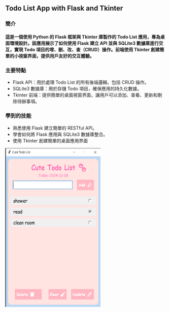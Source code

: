 ## Todo List App with Flask and Tkinter
### 簡介
#### 這是一個使用 Python 的 Flask 框架與 Tkinter 庫製作的 Todo List 應用，專為桌面環境設計。該應用展示了如何使用 Flask 建立 API 並與 SQLite3 數據庫進行交互，實現 Todo 項目的增、刪、改、查（CRUD）操作。前端使用 Tkinter 創建簡單的小視窗界面，提供用戶友好的交互體驗。

### 主要特點
* Flask API：用於處理 Todo List 的所有後端邏輯，包括 CRUD 操作。
* SQLite3 數據庫：用於存儲 Todo 項目，確保應用的持久化數據。
* Tkinter 前端：提供簡單的桌面視窗界面，讓用戶可以添加、查看、更新和刪除待辦事項。
### 學到的技能
* 熟悉使用 Flask 建立簡單的 RESTful API。
* 學會如何將 Flask 應用與 SQLite3 數據庫整合。
* 使用 Tkinter 創建簡單的桌面應用界面

<img src="./images/todoshow.png" alt="Todo List App" width="300" height="500"/>
